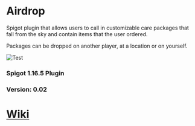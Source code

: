 # Airdrop
Spigot plugin that allows users to call in customizable care packages that fall from the sky and contain items that the user ordered.

Packages can be dropped on another player, at a location or on yourself.

![Test](https://github.com/lukemccon/Airdrop/actions/workflows/test.yml/badge.svg)


### Spigot 1.16.5 Plugin
### Version: 0.02

# [Wiki](https://github.com/LukeMccon/Airdrop/wiki)
